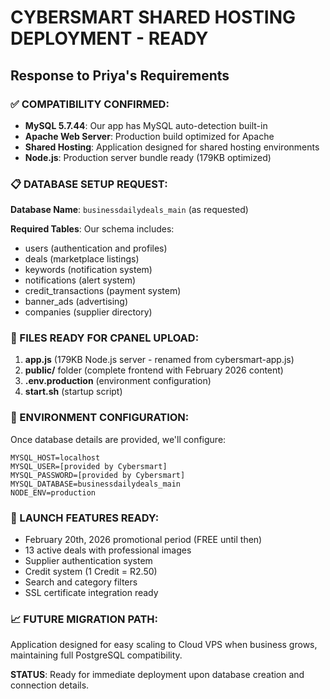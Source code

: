 # CYBERSMART SHARED HOSTING DEPLOYMENT - READY

## Response to Priya's Requirements

### ✅ COMPATIBILITY CONFIRMED:
- **MySQL 5.7.44**: Our app has MySQL auto-detection built-in
- **Apache Web Server**: Production build optimized for Apache
- **Shared Hosting**: Application designed for shared hosting environments
- **Node.js**: Production server bundle ready (179KB optimized)

### 📋 DATABASE SETUP REQUEST:
**Database Name**: `businessdailydeals_main` (as requested)

**Required Tables**: Our schema includes:
- users (authentication and profiles)
- deals (marketplace listings) 
- keywords (notification system)
- notifications (alert system)
- credit_transactions (payment system)
- banner_ads (advertising)
- companies (supplier directory)

### 📁 FILES READY FOR CPANEL UPLOAD:
1. **app.js** (179KB Node.js server - renamed from cybersmart-app.js)
2. **public/** folder (complete frontend with February 2026 content)
3. **.env.production** (environment configuration)
4. **start.sh** (startup script)

### 🔧 ENVIRONMENT CONFIGURATION:
Once database details are provided, we'll configure:
```
MYSQL_HOST=localhost
MYSQL_USER=[provided by Cybersmart]
MYSQL_PASSWORD=[provided by Cybersmart]
MYSQL_DATABASE=businessdailydeals_main
NODE_ENV=production
```

### 🚀 LAUNCH FEATURES READY:
- February 20th, 2026 promotional period (FREE until then)
- 13 active deals with professional images
- Supplier authentication system
- Credit system (1 Credit = R2.50)
- Search and category filters
- SSL certificate integration ready

### 📈 FUTURE MIGRATION PATH:
Application designed for easy scaling to Cloud VPS when business grows, maintaining full PostgreSQL compatibility.

**STATUS**: Ready for immediate deployment upon database creation and connection details.